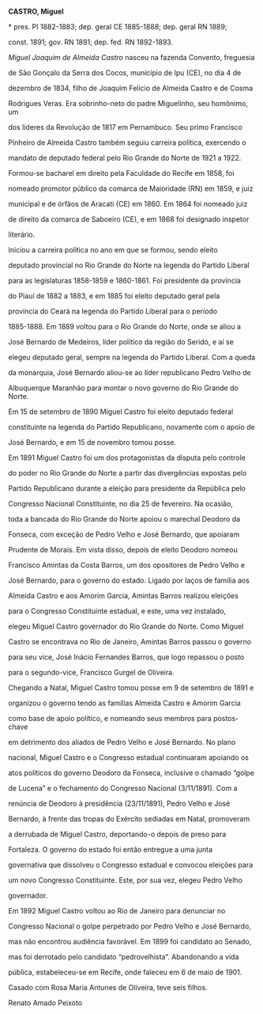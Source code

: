 **CASTRO, Miguel**



\* pres. PI 1882-1883; dep. geral CE 1885-1888; dep. geral RN 1889;

const. 1891; gov. RN 1891; dep. fed. RN 1892-1893.



*Miguel Joaquim de Almeida Castro* nasceu na fazenda Convento, freguesia

de São Gonçalo da Serra dos Cocos, município de Ipu (CE), no dia 4 de

dezembro de 1834, filho de Joaquim Felício de Almeida Castro e de Cosma

Rodrigues Veras. Era sobrinho-neto do padre Miguelinho, seu homônimo, um

dos líderes da Revolução de 1817 em Pernambuco. Seu primo Francisco

Pinheiro de Almeida Castro também seguiu carreira política, exercendo o

mandato de deputado federal pelo Rio Grande do Norte de 1921 a 1922.



Formou-se bacharel em direito pela Faculdade do Recife em 1858, foi

nomeado promotor público da comarca de Maioridade (RN) em 1859, e juiz

municipal e de órfãos de Aracati (CE) em 1860. Em 1864 foi nomeado juiz

de direito da comarca de Saboeiro (CE), e em 1868 foi designado inspetor

literário.



Iniciou a carreira política no ano em que se formou, sendo eleito

deputado provincial no Rio Grande do Norte na legenda do Partido Liberal

para as legislaturas 1858-1859 e 1860-1861. Foi presidente da província

do Piauí de 1882 a 1883, e em 1885 foi eleito deputado geral pela

província do Ceará na legenda do Partido Liberal para o período

1885-1888. Em 1889 voltou para o Rio Grande do Norte, onde se aliou a

José Bernardo de Medeiros, líder político da região do Seridó, e aí se

elegeu deputado geral, sempre na legenda do Partido Liberal. Com a queda

da monarquia, José Bernardo aliou-se ao líder republicano Pedro Velho de

Albuquerque Maranhão para montar o novo governo do Rio Grande do Norte.

Em 15 de setembro de 1890 Miguel Castro foi eleito deputado federal

constituinte na legenda do Partido Republicano, novamente com o apoio de

José Bernardo, e em 15 de novembro tomou posse.



Em 1891 Miguel Castro foi um dos protagonistas da disputa pelo controle

do poder no Rio Grande do Norte a partir das divergências expostas pelo

Partido Republicano durante a eleição para presidente da República pelo

Congresso Nacional Constituinte, no dia 25 de fevereiro. Na ocasião,

toda a bancada do Rio Grande do Norte apoiou o marechal Deodoro da

Fonseca, com exceção de Pedro Velho e José Bernardo, que apoiaram

Prudente de Morais. Em vista disso, depois de eleito Deodoro nomeou

Francisco Amintas da Costa Barros, um dos opositores de Pedro Velho e

José Bernardo, para o governo do estado. Ligado por laços de família aos

Almeida Castro e aos Amorim Garcia, Amintas Barros realizou eleições

para o Congresso Constituinte estadual, e este, uma vez instalado,

elegeu Miguel Castro governador do Rio Grande do Norte. Como Miguel

Castro se encontrava no Rio de Janeiro, Amintas Barros passou o governo

para seu vice, José Inácio Fernandes Barros, que logo repassou o posto

para o segundo-vice, Francisco Gurgel de Oliveira.



Chegando a Natal, Miguel Castro tomou posse em 9 de setembro de 1891 e

organizou o governo tendo as famílias Almeida Castro e Amorim Garcia

como base de apoio político, e nomeando seus membros para postos-chave

em detrimento dos aliados de Pedro Velho e José Bernardo. No plano

nacional, Miguel Castro e o Congresso estadual continuaram apoiando os

atos políticos do governo Deodoro da Fonseca, inclusive o chamado “golpe

de Lucena” e o fechamento do Congresso Nacional (3/11/1891). Com a

renúncia de Deodoro à presidência (23/11/1891), Pedro Velho e José

Bernardo, à frente das tropas do Exército sediadas em Natal, promoveram

a derrubada de Miguel Castro, deportando-o depois de preso para

Fortaleza. O governo do estado foi então entregue a uma junta

governativa que dissolveu o Congresso estadual e convocou eleições para

um novo Congresso Constituinte. Este, por sua vez, elegeu Pedro Velho

governador.



Em 1892 Miguel Castro voltou ao Rio de Janeiro para denunciar no

Congresso Nacional o golpe perpetrado por Pedro Velho e José Bernardo,

mas não encontrou audiência favorável. Em 1899 foi candidato ao Senado,

mas foi derrotado pelo candidato “pedrovelhista”. Abandonando a vida

pública, estabeleceu-se em Recife, onde faleceu em 6 de maio de 1901.



Casado com Rosa Maria Antunes de Oliveira, teve seis filhos.



Renato Amado Peixoto



